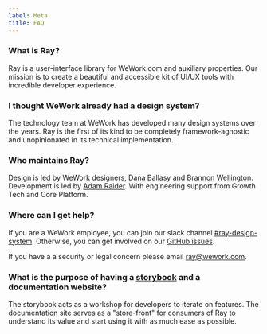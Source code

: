 ```yaml
---
label: Meta
title: FAQ
---
```


### What is Ray?

Ray is a user-interface library for WeWork.com and auxiliary properties. Our mission is to create a beautiful and accessible kit of UI/UX tools with incredible developer experience.

### I thought WeWork already had a design system?

The technology team at WeWork has developed many design systems over the years. Ray is the first of its kind to be completely framework-agnostic and unopinionated in its technical implementation.

### Who maintains Ray?

Design is led by WeWork designers, [Dana Ballasy] and [Brannon Wellington]. Development is led by [Adam Raider]. With engineering support from Growth Tech and Core Platform.

### Where can I get help?

If you are a WeWork employee, you can join our slack channel [#ray-design-system]. Otherwise, you can get involved on our [GitHub issues].

If you have a a security or legal concern please email [ray@wework.com](mailto:ray@wework.com).

### What is the purpose of having a [storybook] and a documentation website?

The storybook acts as a workshop for developers to iterate on features. The documentation site serves as a "store-front" for consumers of Ray to understand its value and start using it with as much ease as possible.

[storybook]: /storybook
[brannon wellington]: mailto:brannon.wellington@wework.com
[dana ballasy]: mailto:dana.ballasy@wework.com
[adam raider]: mailto:adam.raider@wework.com
[github issues]: https://github.com/wework/ray/issues
[#ray-design-system]: https://wework.slack.com/messages/CFLL3QWQ5
